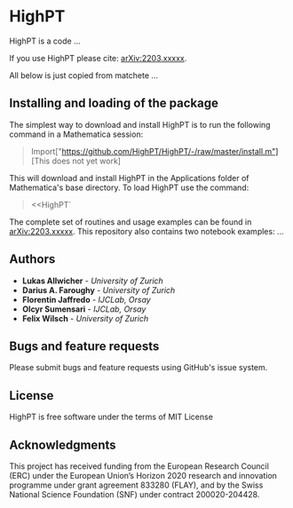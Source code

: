 # HighPT

HighPT is a code ...

If you use HighPT please cite: [arXiv:2203.xxxxx](https://arxiv.org/abs/2203.xxxxx).

All below is just copied from matchete ...

## Installing and loading of the package

The simplest way to download and install HighPT is to run the following command in a Mathematica session:

> Import["https://github.com/HighPT/HighPT/-/raw/master/install.m"]
[This does not yet work]

This will download and install HighPT in the Applications folder of Mathematica's base directory. To load HighPT use the command:

> <<HighPT`

The complete set of routines and usage examples can be found in [arXiv:2203.xxxxx](https://arxiv.org/abs/2203.xxxxx). This repository also contains two notebook examples: ...

## Authors

* **Lukas Allwicher** - *University of Zurich*
* **Darius A. Faroughy** - *University of Zurich*
* **Florentin Jaffredo** - *IJCLab, Orsay*
* **Olcyr Sumensari** - *IJCLab, Orsay*
* **Felix Wilsch** - *University of Zurich*

## Bugs and feature requests

Please submit bugs and feature requests using GitHub's issue system.

## License

HighPT is free software under the terms of MIT License


## Acknowledgments

This project has received funding from the European Research Council (ERC) under the European Union’s Horizon 2020 research and innovation programme under grant agreement 833280 (FLAY), and by the Swiss National Science Foundation (SNF) under contract 200020-204428.
